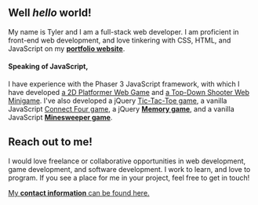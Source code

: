 <!--
**twit96/twit96** is a ✨ _special_ ✨ repository because its `README.md` (this file) appears on your GitHub profile.

Here are some ideas to get you started:

- 🔭 I’m currently working on ...
- 🌱 I’m currently learning ...
- 👯 I’m looking to collaborate on ...
- 🤔 I’m looking for help with ...
- 💬 Ask me about ...
- 📫 How to reach me: ...
- 😄 Pronouns: ...
- ⚡ Fun fact: ...
-->

## Well <i>hello</i> world!
My name is Tyler and I am a full-stack web developer. I am proficient in front-end web 
development, and love tinkering with CSS, HTML, and JavaScript on my
<a href="https://twit96.github.io/"><b>portfolio website</b></a>. 

#### Speaking of JavaScript,
I have experience with the Phaser 3 JavaScript framework, with which I have developed 
<a href="https://github.com/twit96/PharaohsPhury_Phaser3">a 2D Platformer Web Game</a> 
and 
<a href="https://github.com/twit96/TankFighter_Phaser3">a Top-Down Shooter Web Minigame</a>.
I've also developed a jQuery
<a href="https://twit96.github.io/tic-tac-toe/">Tic-Tac-Toe game</a>,
a vanilla JavaScript
<a href="https://twit96.github.io/connect-four/">Connect Four game</a>,
a jQuery
<a href="https://twit96.github.io/memory-game/"><b>Memory game</b></a>,
and a vanilla JavaScript
<a href="https://twit96.github.io/minesweeper/"><b>Minesweeper game</b></a>.

<!-- #### Business in the front(-end), party in the...
Back-end web development is the next skill I am working on. Most recently, I developed an 
<a href="https://github.com/twit96/IndieQuest">indie game blog</a> 
from the ground up using PHP and SQL, and my current goal is to become proficient in 
back-end development. -->

## Reach out to me!
I would love freelance or collaborative opportunities in web development, game development, and software development. I work to learn, and love to program. If you see a place for me in your project, feel free to get in touch! 

<a href="https://twit96.github.io/">My <b>contact information</b> can be found here.</a>

